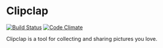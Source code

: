 Clipclap
========

[![Build Status](https://secure.travis-ci.org/hyoshida/clipclap.png)](http://travis-ci.org/hyoshida/clipclap)
[![Code Climate](https://codeclimate.com/github/hyoshida/clipclap.png)](https://codeclimate.com/github/hyoshida/clipclap)

Clipclap is a tool for collecting and sharing pictures you love.
